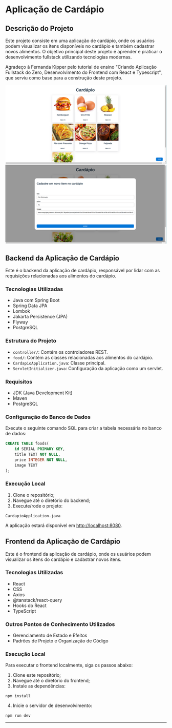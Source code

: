 # Aplicação de Cardápio

## Descrição do Projeto

Este projeto consiste em uma aplicação de cardápio, onde os usuários podem visualizar os itens disponíveis no cardápio e também cadastrar novos alimentos. O objetivo principal deste projeto é aprender e praticar o desenvolvimento fullstack utilizando tecnologias modernas.

Agradeço à Fernanda Kipper pelo tutorial de ensino "Criando Aplicação Fullstack do Zero, Desenvolvimento do Frontend com React e Typescript", que serviu como base para a construção deste projeto.


![alt text](image-1.png)
![alt text](image-2.png)

## Backend da Aplicação de Cardápio

Este é o backend da aplicação de cardápio, responsável por lidar com as requisições relacionadas aos alimentos do cardápio.

### Tecnologias Utilizadas

- Java com Spring Boot
- Spring Data JPA
- Lombok
- Jakarta Persistence (JPA)
- Flyway
- PostgreSQL

### Estrutura do Projeto

- `controller/`: Contém os controladores REST.
- `food/`: Contém as classes relacionadas aos alimentos do cardápio.
- `CardapioApplication.java`: Classe principal.
- `ServletInitializer.java`: Configuração da aplicação como um servlet.

### Requisitos

- JDK (Java Development Kit)
- Maven
- PostgreSQL

### Configuração do Banco de Dados

Execute o seguinte comando SQL para criar a tabela necessária no banco de dados:

```sql
CREATE TABLE foods(
    id SERIAL PRIMARY KEY,
    title TEXT NOT NULL,
    price INTEGER NOT NULL,
    image TEXT
);
```

### Execução Local

1. Clone o repositório;
2. Navegue até o diretório do backend;
3. Execute/rode o projeto:

```
CardapioApplication.java
```

A aplicação estará disponível em [http://localhost:8080](http://localhost:8080).

## Frontend da Aplicação de Cardápio

Este é o frontend da aplicação de cardápio, onde os usuários podem visualizar os itens do cardápio e cadastrar novos itens.

### Tecnologias Utilizadas

- React
- CSS
- Axios
- @tanstack/react-query
- Hooks do React
- TypeScript

### Outros Pontos de Conhecimento Utilizados

- Gerenciamento de Estado e Efeitos
- Padrões de Projeto e Organização de Código

### Execução Local

Para executar o frontend localmente, siga os passos abaixo:

1. Clone este repositório;
2. Navegue até o diretório do frontend;
3. Instale as dependências:

```
npm install
```

4. Inicie o servidor de desenvolvimento:

```
npm run dev
```

---
